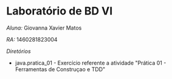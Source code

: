 # Laboratório de BD VI

*Aluna:* Giovanna Xavier Matos

*RA:* 1460281823004

*Diretórios*

* java.pratica_01 - Exercício referente a atividade "Prática 01 - Ferramentas de Construçao e TDD"
